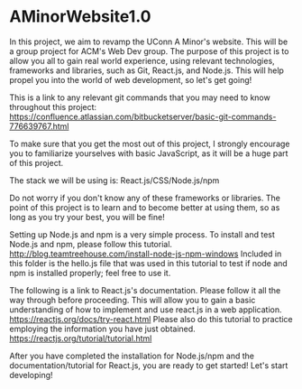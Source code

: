 # AMinorWebsite1.0
In this project, we aim to revamp the UConn A Minor's website.  This will be a group project for ACM's Web Dev group.  The purpose of this project is to allow you all to gain real world experience, using relevant technologies, frameworks and libraries, such as Git, React.js, and Node.js.  This will help propel you into the world of web development, so let's get going!

This is a link to any relevant git commands that you may need to know throughout this project: https://confluence.atlassian.com/bitbucketserver/basic-git-commands-776639767.html

To make sure that you get the most out of this project, I strongly encourage you to familiarize yourselves with basic JavaScript, as it will be a huge part of this project.  

The stack we will be using is: React.js/CSS/Node.js/npm


Do not worry if you don't know any of these frameworks or libraries.  The point of this project is to learn and to become better at using them, so as long as you try your best, you will be fine!

Setting up Node.js and npm is a very simple process.  To install and test Node.js and npm, please follow this tutorial.
http://blog.teamtreehouse.com/install-node-js-npm-windows
Included in this folder is the hello.js file that was used in this tutorial to test if node and npm is installed properly; feel free to use it.

The following is a link to React.js's documentation.  Please follow it all the way through before proceeding.  This will allow you to gain a basic understanding of how to implement and use react.js in a web application.
https://reactjs.org/docs/try-react.html
Please also do this tutorial to practice employing the information you have just obtained.
https://reactjs.org/tutorial/tutorial.html


After you have completed the installation for Node.js/npm and the documentation/tutorial for React.js, you are ready to get started! Let's start developing!